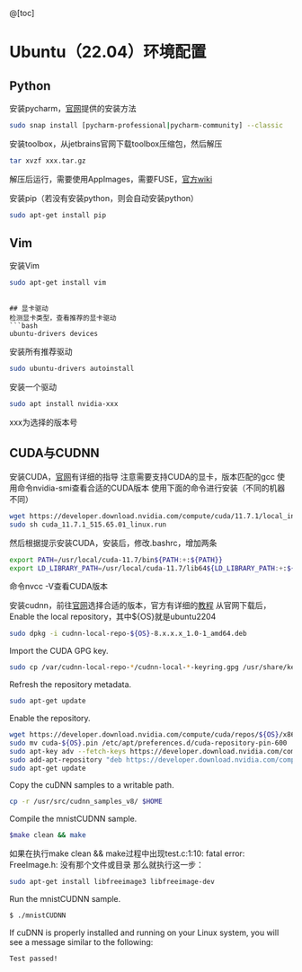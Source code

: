 ﻿@[toc]
# Ubuntu（22.04）环境配置
## Python
安装pycharm，[官网](https://www.jetbrains.com/pycharm/download/#section=linux)提供的安装方法
```bash
sudo snap install [pycharm-professional|pycharm-community] --classic
```
安装toolbox，从jetbrains官网下载toolbox压缩包，然后解压
```bash
tar xvzf xxx.tar.gz
```
解压后运行，需要使用AppImages，需要FUSE，[官方wiki](https://github.com/AppImage/AppImageKit/wiki/FUSE)

安装pip（若没有安装python，则会自动安装python）
```bash
sudo apt-get install pip
```
## Vim
安装Vim
```bash
sudo apt-get install vim
```

```

## 显卡驱动
检测显卡类型，查看推荐的显卡驱动
```bash
ubuntu-drivers devices
```
安装所有推荐驱动
```bash
sudo ubuntu-drivers autoinstall
```
安装一个驱动
```bash
sudo apt install nvidia-xxx
```
xxx为选择的版本号

## CUDA与CUDNN
安装CUDA，[官网](https://developer.nvidia.com/cuda-downloads?target_os=Linux&target_arch=x86_64&Distribution=Ubuntu&target_version=22.04&target_type=runfile_local)有详细的指导
注意需要支持CUDA的显卡，版本匹配的gcc
使用命令nvidia-smi查看合适的CUDA版本
使用下面的命令进行安装（不同的机器不同）
```bash
wget https://developer.download.nvidia.com/compute/cuda/11.7.1/local_installers/cuda_11.7.1_515.65.01_linux.run
sudo sh cuda_11.7.1_515.65.01_linux.run
```
然后根据提示安装CUDA，安装后，修改.bashrc，增加两条
```bash
export PATH=/usr/local/cuda-11.7/bin${PATH:+:${PATH}}
export LD_LIBRARY_PATH=/usr/local/cuda-11.7/lib64${LD_LIBRARY_PATH:+:${LD_LIBRARY_PATH}}
```
命令nvcc -V查看CUDA版本

安装cudnn，前往[官网](https://developer.nvidia.com/rdp/cudnn-download)选择合适的版本，官方有详细的[教程](https://docs.nvidia.com/deeplearning/cudnn/install-guide/index.html)
从官网下载后，Enable the local repository，其中${OS}就是ubuntu2204
```bash
sudo dpkg -i cudnn-local-repo-${OS}-8.x.x.x_1.0-1_amd64.deb
```
Import the CUDA GPG key.
```bash
sudo cp /var/cudnn-local-repo-*/cudnn-local-*-keyring.gpg /usr/share/keyrings/
```
Refresh the repository metadata.
```bash
sudo apt-get update
```
Enable the repository. 
```bash
wget https://developer.download.nvidia.com/compute/cuda/repos/${OS}/x86_64/cuda-${OS}.pin 
sudo mv cuda-${OS}.pin /etc/apt/preferences.d/cuda-repository-pin-600
sudo apt-key adv --fetch-keys https://developer.download.nvidia.com/compute/cuda/repos/${OS}/x86_64/3bf863cc.pub
sudo add-apt-repository "deb https://developer.download.nvidia.com/compute/cuda/repos/${OS}/x86_64/ /"
sudo apt-get update
```
Copy the cuDNN samples to a writable path.
```bash
cp -r /usr/src/cudnn_samples_v8/ $HOME
```
Compile the mnistCUDNN sample.
```bash
$make clean && make
```
如果在执行make clean && make过程中出现test.c:1:10: fatal error: FreeImage.h: 没有那个文件或目录
那么就执行这一步：
```bash
sudo apt-get install libfreeimage3 libfreeimage-dev
```
Run the mnistCUDNN sample.
```bash
$ ./mnistCUDNN
```
If cuDNN is properly installed and running on your Linux system, you will see a message similar to the following:
```bash
Test passed!
```

